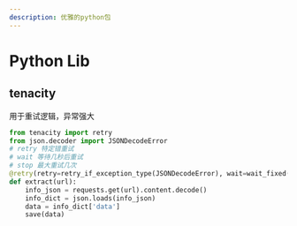 ```yaml
---
description: 优雅的python包
---
```


# Python Lib

## tenacity

用于重试逻辑，异常强大

```python
from tenacity import retry
from json.decoder import JSONDecodeError
# retry 特定错重试
# wait 等待几秒后重试
# stop 最大重试几次
@retry(retry=retry_if_exception_type(JSONDecodeError), wait=wait_fixed(5), stop=stop_after_attempt(3))
def extract(url):
    info_json = requests.get(url).content.decode()
    info_dict = json.loads(info_json)
    data = info_dict['data']
    save(data)
```

## 







